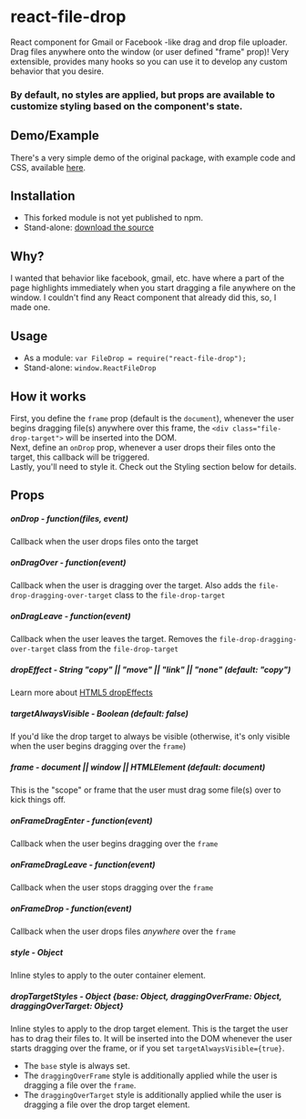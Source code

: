 # react-file-drop
React component for Gmail or Facebook -like drag and drop file uploader. Drag files anywhere onto the window (or user defined "frame" prop)! Very extensible, provides many hooks so you can use it to develop any custom behavior that you desire.

### By default, no styles are applied, but props are available to customize styling based on the component's state.

## Demo/Example
There's a very simple demo of the original package, with example code and CSS, available [here](http://sarink.github.io/react-file-drop/demo/).  

## Installation
* This forked module is not yet published to npm.
* Stand-alone: [download the source](https://raw.githubusercontent.com/motiz88/react-file-drop/master/FileDrop.js)

## Why?
I wanted that behavior like facebook, gmail, etc. have where a part of the page highlights immediately when you start dragging a file anywhere on the window. I couldn't find any React component that already did this, so, I made one.

## Usage
* As a module: ``var FileDrop = require("react-file-drop");``
* Stand-alone: ``window.ReactFileDrop``

## How it works
First, you define the ``frame`` prop (default is the ``document``), whenever the user begins dragging file(s) anywhere over this frame, the ``<div class="file-drop-target">`` will be inserted into the DOM.  
Next, define an ``onDrop`` prop, whenever a user drops their files onto the target, this callback will be triggered.  
Lastly, you'll need to style it. Check out the Styling section below for details.

## Props
##### onDrop - function(files, event)
Callback when the user drops files onto the target

##### onDragOver - function(event)
Callback when the user is dragging over the target. Also adds the ``file-drop-dragging-over-target`` class to the ``file-drop-target``

##### onDragLeave - function(event)
Callback when the user leaves the target. Removes the ``file-drop-dragging-over-target`` class from the ``file-drop-target``

##### dropEffect - String "copy" || "move" || "link" || "none" (default: "copy")
Learn more about [HTML5 dropEffects](https://developer.mozilla.org/en-US/docs/Web/API/DataTransfer#dropEffect.28.29)

##### targetAlwaysVisible - Boolean (default: false)
If you'd like the drop target to always be visible (otherwise, it's only visible when the user begins dragging over the ``frame``)

##### frame - document || window || HTMLElement  (default: document)
This is the "scope" or frame that the user must drag some file(s) over to kick things off.

##### onFrameDragEnter - function(event)
Callback when the user begins dragging over the ``frame``

##### onFrameDragLeave - function(event)
Callback when the user stops dragging over the ``frame``

##### onFrameDrop - function(event)
Callback when the user drops files *anywhere* over the ``frame``

##### style - Object
Inline styles to apply to the outer container element.

##### dropTargetStyles - Object {base: Object, draggingOverFrame: Object, draggingOverTarget: Object}
Inline styles to apply to the drop target element. This is the target the user has to drag their files to. It will be inserted into the DOM whenever the user starts dragging over the frame, or if you set ``targetAlwaysVisible={true}``.
* The ``base`` style is always set.
* The ``draggingOverFrame`` style is additionally applied while the user is dragging a file over the ``frame``.
* The ``draggingOverTarget`` style is additionally applied while the user is dragging a file over the drop target element. 
